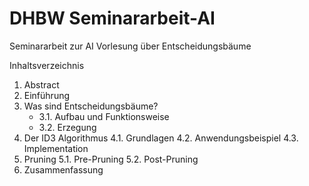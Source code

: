 # DHBW Seminararbeit-AI

Seminararbeit zur AI Vorlesung über Entscheidungsbäume

Inhaltsverzeichnis

1. Abstract
2. Einführung
3. Was sind Entscheidungsbäume?
    - 3.1. Aufbau und Funktionsweise
    - 3.2. Erzegung
4. Der ID3 Algorithmus
    4.1. Grundlagen
    4.2. Anwendungsbeispiel
    4.3. Implementation
5. Pruning
    5.1. Pre-Pruning
    5.2. Post-Pruning
6. Zusammenfassung
